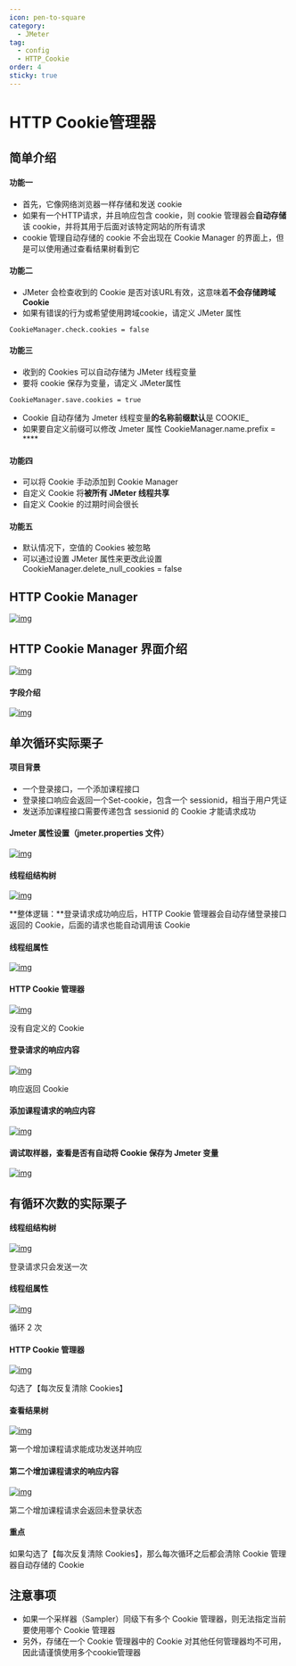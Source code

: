 ```yaml
---
icon: pen-to-square
category:
  - JMeter
tag:
  - config
  - HTTP_Cookie
order: 4
sticky: true
---
```




# HTTP Cookie管理器

## 简单介绍

#### 功能一

- 首先，它像网络浏览器一样存储和发送 cookie
- 如果有一个HTTP请求，并且响应包含 cookie，则 cookie 管理器会**自动存储**该 cookie，并将其用于后面对该特定网站的所有请求
- cookie 管理自动存储的 cookie 不会出现在 Cookie Manager 的界面上，但是可以使用通过查看结果树看到它

 

#### 功能二

- JMeter 会检查收到的 Cookie 是否对该URL有效，这意味着**不会存储跨域 Cookie**
- 如果有错误的行为或希望使用跨域cookie，请定义 JMeter 属性 



```
CookieManager.check.cookies = false
```

 

#### 功能三

- 收到的 Cookies 可以自动存储为 JMeter 线程变量
- 要将 cookie 保存为变量，请定义 JMeter属性



```
CookieManager.save.cookies = true
```

- Cookie 自动存储为 Jmeter 线程变量**的名称前缀默认**是 COOKIE_ 
- 如果要自定义前缀可以修改 Jmeter 属性 CookieManager.name.prefix = **** 

 

#### 功能四

- 可以将 Cookie 手动添加到 Cookie Manager
- 自定义 Cookie 将**被所有 JMeter 线程共享**
- 自定义 Cookie 的过期时间会很长

 

#### 功能五

- 默认情况下，空值的 Cookies 被忽略
- 可以通过设置 JMeter 属性来更改此设置 CookieManager.delete_null_cookies = false 

 

## HTTP Cookie Manager

[![img](/assets/jmeter/1896874-20200819125220737-1825557594.png)](https://img2020.cnblogs.com/blog/1896874/202008/1896874-20200819125220737-1825557594.png)

 

## HTTP Cookie Manager 界面介绍

[![img](/assets/jmeter/1896874-20200819130958851-1193536633.png)](https://img2020.cnblogs.com/blog/1896874/202008/1896874-20200819130958851-1193536633.png)

#### 字段介绍

[![img](/assets/jmeter/1896874-20200819130901687-1274442285.png)](https://img2020.cnblogs.com/blog/1896874/202008/1896874-20200819130901687-1274442285.png)

 

## 单次循环实际栗子

#### 项目背景

- 一个登录接口，一个添加课程接口
- 登录接口响应会返回一个Set-cookie，包含一个 sessionid，相当于用户凭证
- 发送添加课程接口需要传递包含 sessionid 的 Cookie 才能请求成功

 

#### Jmeter 属性设置（jmeter.properties 文件）

[![img](/assets/jmeter/1896874-20200819135841398-187889462.png)](https://img2020.cnblogs.com/blog/1896874/202008/1896874-20200819135841398-187889462.png)

 

#### 线程组结构树

[![img](/assets/jmeter/1896874-20200819131756648-1020256526.png)](https://img2020.cnblogs.com/blog/1896874/202008/1896874-20200819131756648-1020256526.png)

**整体逻辑：**登录请求成功响应后，HTTP Cookie 管理器会自动存储登录接口返回的 Cookie，后面的请求也能自动调用该 Cookie

 

#### 线程组属性

[![img](/assets/jmeter/1896874-20200819131959231-293176798.png)](https://img2020.cnblogs.com/blog/1896874/202008/1896874-20200819131959231-293176798.png)

 

#### HTTP Cookie 管理器

[![img](/assets/jmeter/1896874-20200819132005590-334886196.png)](https://img2020.cnblogs.com/blog/1896874/202008/1896874-20200819132005590-334886196.png)

没有自定义的 Cookie

 

#### 登录请求的响应内容

[![img](/assets/jmeter/1896874-20200819132220959-189955003.png)](https://img2020.cnblogs.com/blog/1896874/202008/1896874-20200819132220959-189955003.png)

响应返回 Cookie

 

#### 添加课程请求的响应内容

[![img](/assets/jmeter/1896874-20200819132226733-330704577.png)](https://img2020.cnblogs.com/blog/1896874/202008/1896874-20200819132226733-330704577.png)

 

#### 调试取样器，查看是否有自动将 Cookie 保存为 Jmeter 变量

[![img](/assets/jmeter/1896874-20200819140634646-1317460433.png)](https://img2020.cnblogs.com/blog/1896874/202008/1896874-20200819140634646-1317460433.png)

 

## 有循环次数的实际栗子

#### 线程组结构树

[![img](/assets/jmeter/1896874-20200819141201645-938538542.png)](https://img2020.cnblogs.com/blog/1896874/202008/1896874-20200819141201645-938538542.png)

登录请求只会发送一次

 

#### 线程组属性

[![img](/assets/jmeter/1896874-20200819141247103-110591751.png)](https://img2020.cnblogs.com/blog/1896874/202008/1896874-20200819141247103-110591751.png)

循环 2 次

 

#### HTTP Cookie 管理器

[![img](/assets/jmeter/1896874-20200819141258118-2084720180.png)](https://img2020.cnblogs.com/blog/1896874/202008/1896874-20200819141258118-2084720180.png)

勾选了【每次反复清除 Cookies】

 

#### 查看结果树

[![img](/assets/jmeter/1896874-20200819141336389-1909401062.png)](https://img2020.cnblogs.com/blog/1896874/202008/1896874-20200819141336389-1909401062.png)

第一个增加课程请求能成功发送并响应

 

#### 第二个增加课程请求的响应内容

[![img](/assets/jmeter/1896874-20200819141526672-946754154.png)](https://img2020.cnblogs.com/blog/1896874/202008/1896874-20200819141526672-946754154.png)

第二个增加课程请求会返回未登录状态

 

#### 重点

如果勾选了【每次反复清除 Cookies】，那么每次循环之后都会清除 Cookie 管理器自动存储的 Cookie

 

## 注意事项

- 如果一个采样器（Sampler）同级下有多个 Cookie 管理器，则无法指定当前要使用哪个 Cookie 管理器
- 另外，存储在一个 Cookie 管理器中的 Cookie 对其他任何管理器均不可用，因此请谨慎使用多个cookie管理器